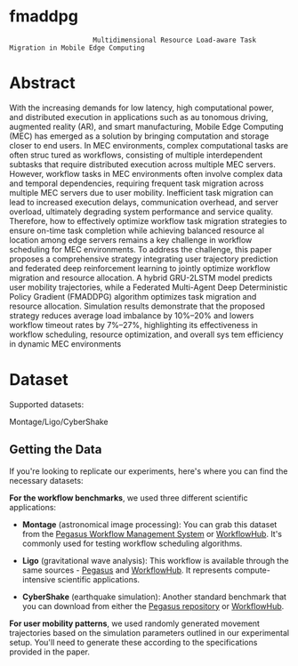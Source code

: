 # fmaddpg
                         Multidimensional Resource Load-aware Task Migration in Mobile Edge Computing 
# Abstract
 With the increasing demands for low latency, high computational power, and distributed execution in applications such as au
tonomous driving, augmented reality (AR), and smart manufacturing, Mobile Edge Computing (MEC) has emerged as a solution
 by bringing computation and storage closer to end users. In MEC environments, complex computational tasks are often struc
tured as workflows, consisting of multiple interdependent subtasks that require distributed execution across multiple MEC servers.
 However, workflow tasks in MEC environments often involve complex data and temporal dependencies, requiring frequent task
 migration across multiple MEC servers due to user mobility. Inefficient task migration can lead to increased execution delays,
 communication overhead, and server overload, ultimately degrading system performance and service quality. Therefore, how to
 effectively optimize workflow task migration strategies to ensure on-time task completion while achieving balanced resource al
location among edge servers remains a key challenge in workflow scheduling for MEC environments. To address the challenge,
 this paper proposes a comprehensive strategy integrating user trajectory prediction and federated deep reinforcement learning to
 jointly optimize workflow migration and resource allocation. A hybrid GRU-2LSTM model predicts user mobility trajectories,
 while a Federated Multi-Agent Deep Deterministic Policy Gradient (FMADDPG) algorithm optimizes task migration and resource
 allocation. Simulation results demonstrate that the proposed strategy reduces average load imbalance by 10%–20% and lowers
 workflow timeout rates by 7%–27%, highlighting its effectiveness in workflow scheduling, resource optimization, and overall sys
tem efficiency in dynamic MEC environments
# Dataset
Supported datasets:

Montage/Ligo/CyberShake

## Getting the Data

If you're looking to replicate our experiments, here's where you can find the necessary datasets:

**For the workflow benchmarks**, we used three different scientific applications:

- **Montage** (astronomical image processing): You can grab this dataset from the [Pegasus Workflow Management System](https://pegasus.isi.edu/) or [WorkflowHub](https://workflowhub.eu/). It's commonly used for testing workflow scheduling algorithms.

- **Ligo** (gravitational wave analysis): This workflow is available through the same sources - [Pegasus](https://pegasus.isi.edu/) and [WorkflowHub](https://workflowhub.eu/). It represents compute-intensive scientific applications.

- **CyberShake** (earthquake simulation): Another standard benchmark that you can download from either the [Pegasus repository](https://pegasus.isi.edu/) or [WorkflowHub](https://workflowhub.eu/).

**For user mobility patterns**, we used randomly generated movement trajectories based on the simulation parameters outlined in our experimental setup. You'll need to generate these according to the specifications provided in the paper.
